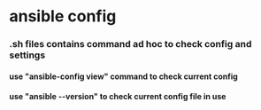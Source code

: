 # ansible config
### .sh files contains command ad hoc to check config and settings


#### use "ansible-config view" command to check current config

#### use "ansible --version" to check current config file in use

#### 
